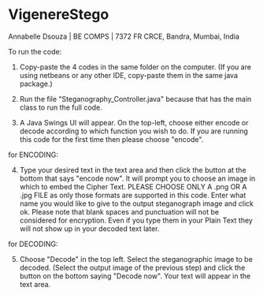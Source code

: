 # VigenereStego
Annabelle Dsouza | BE COMPS | 7372
FR CRCE, Bandra, Mumbai, India

To run the code:

1. Copy-paste the 4 codes in the same folder on the computer. (If you are using netbeans or any other IDE, copy-paste them in the same java package.)

2. Run the file "Steganography_Controller.java" because that has the main class to run the full code.

3. A Java Swings UI will appear. On the top-left, choose either encode or decode according to which function you wish to do. If you are running this code for the first time then please choose "encode".


for ENCODING:

4. Type your desired text in the text area and then click the button at the bottom that says "encode now". It will prompt you to choose an image in which to embed the Cipher Text. PLEASE CHOOSE ONLY A .png OR A .jpg FILE as only those formats are supported in this code. Enter what name you would like to give to the output steganograph image and click ok. 
Please note that blank spaces and punctuation will not be considered for encryption. Even if you type them in your Plain Text they will not show up in your decoded text later.


for DECODING:

5. Choose "Decode" in the top left. Select the steganographic image to be decoded. (Select the output image of the previous step) and click the button on the bottom saying "Decode now". Your text will appear in the text area.
